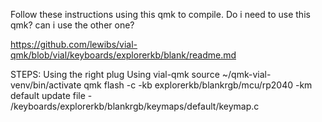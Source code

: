 Follow these instructions using this qmk to compile.
Do i need to use this qmk? can i use the other one?

https://github.com/lewibs/vial-qmk/blob/vial/keyboards/explorerkb/blank/readme.md

STEPS:
Using the right plug
Using vial-qmk
source ~/qmk-vial-venv/bin/activate
qmk flash -c -kb explorerkb/blankrgb/mcu/rp2040 -km default
update file - /keyboards/explorerkb/blankrgb/keymaps/default/keymap.c
